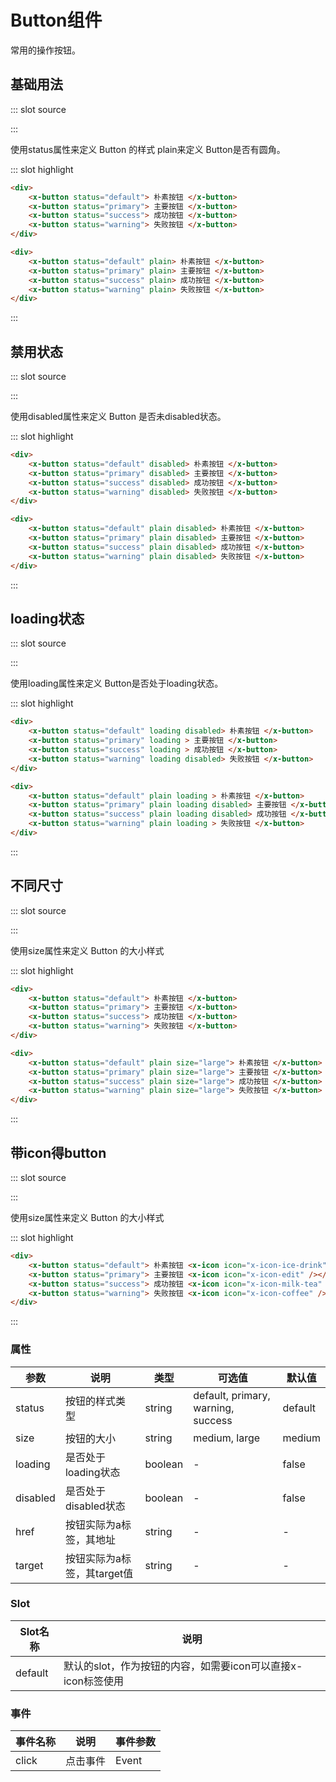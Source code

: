 
# Button组件
常用的操作按钮。
## 基础用法

<demo-block-demo-block>
::: slot source
<template>
    <!-- 状态按钮 -->
    <div>
        <x-button status="default"> 朴素按钮 </x-button>
        <x-button status="primary"> 主要按钮 </x-button>
        <x-button status="success"> 成功按钮 </x-button>
        <x-button status="warning"> 失败按钮 </x-button>
    </div>
    <!-- 带圆角按钮 -->
    <div class="mt15">
        <x-button status="default" plain> 朴素按钮 </x-button>
        <x-button status="primary" plain> 主要按钮 </x-button>
        <x-button status="success" plain> 成功按钮 </x-button>
        <x-button status="warning" plain> 失败按钮 </x-button>
    </div>
</template>

:::

使用status属性来定义 Button 的样式 plain来定义 Button是否有圆角。

::: slot highlight

```html
<div>
    <x-button status="default"> 朴素按钮 </x-button>
    <x-button status="primary"> 主要按钮 </x-button>
    <x-button status="success"> 成功按钮 </x-button>
    <x-button status="warning"> 失败按钮 </x-button>
</div>

<div>
    <x-button status="default" plain> 朴素按钮 </x-button>
    <x-button status="primary" plain> 主要按钮 </x-button>
    <x-button status="success" plain> 成功按钮 </x-button>
    <x-button status="warning" plain> 失败按钮 </x-button>
</div>
```
:::
</demo-block-demo-block>

## 禁用状态

<demo-block-demo-block>
::: slot source
<template>
    <!-- 状态按钮 -->
    <div>
        <x-button status="default" disabled> 朴素按钮 </x-button>
        <x-button status="primary" disabled> 主要按钮 </x-button>
        <x-button status="success" disabled> 成功按钮 </x-button>
        <x-button status="warning" disabled> 失败按钮 </x-button>
    </div>
    <!-- 带圆角按钮 -->
    <div class="mt15">
        <x-button status="default" plain disabled> 朴素按钮 </x-button>
        <x-button status="primary" plain disabled> 主要按钮 </x-button>
        <x-button status="success" plain disabled> 成功按钮 </x-button>
        <x-button status="warning" plain disabled> 失败按钮 </x-button>
    </div>
</template>

:::

使用disabled属性来定义 Button 是否未disabled状态。

::: slot highlight

```html
<div>
    <x-button status="default" disabled> 朴素按钮 </x-button>
    <x-button status="primary" disabled> 主要按钮 </x-button>
    <x-button status="success" disabled> 成功按钮 </x-button>
    <x-button status="warning" disabled> 失败按钮 </x-button>
</div>

<div>
    <x-button status="default" plain disabled> 朴素按钮 </x-button>
    <x-button status="primary" plain disabled> 主要按钮 </x-button>
    <x-button status="success" plain disabled> 成功按钮 </x-button>
    <x-button status="warning" plain disabled> 失败按钮 </x-button>
</div>
```
:::
</demo-block-demo-block>

## loading状态

<demo-block-demo-block>
::: slot source
<template>
    <!-- 状态按钮 -->
    <div>
        <x-button status="default" loading disabled> 朴素按钮 </x-button>
        <x-button status="primary" loading> 主要按钮 </x-button>
        <x-button status="success" loading> 成功按钮 </x-button>
        <x-button status="warning" loading disabled> 失败按钮 </x-button>
    </div>
    <!-- 带圆角按钮 -->
    <div class="mt15">
        <x-button status="default" plain loading> 朴素按钮 </x-button>
        <x-button status="primary" plain loading disabled> 主要按钮 </x-button>
        <x-button status="success" plain loading disabled> 成功按钮 </x-button>
        <x-button status="warning" plain loading> 失败按钮 </x-button>
    </div>
</template>

:::

使用loading属性来定义 Button是否处于loading状态。

::: slot highlight

```html
<div>
    <x-button status="default" loading disabled> 朴素按钮 </x-button>
    <x-button status="primary" loading > 主要按钮 </x-button>
    <x-button status="success" loading > 成功按钮 </x-button>
    <x-button status="warning" loading disabled> 失败按钮 </x-button>
</div>

<div>
    <x-button status="default" plain loading > 朴素按钮 </x-button>
    <x-button status="primary" plain loading disabled> 主要按钮 </x-button>
    <x-button status="success" plain loading disabled> 成功按钮 </x-button>
    <x-button status="warning" plain loading > 失败按钮 </x-button>
</div>
```
:::
</demo-block-demo-block>

## 不同尺寸

<demo-block-demo-block>
::: slot source
<template>
    <!-- 状态按钮 -->
    <div>
        <x-button status="default"> 朴素按钮 </x-button>
        <x-button status="primary"> 主要按钮 </x-button>
        <x-button status="success"> 成功按钮 </x-button>
        <x-button status="warning"> 失败按钮 </x-button>
    </div>
    <!-- 带圆角按钮 -->
    <div class="mt15">
        <x-button status="default" plain size="large"> 朴素按钮 </x-button>
        <x-button status="primary" plain size="large"> 主要按钮 </x-button>
        <x-button status="success" plain size="large"> 成功按钮 </x-button>
        <x-button status="warning" plain size="large"> 失败按钮 </x-button>
    </div>
</template>

:::

使用size属性来定义 Button 的大小样式

::: slot highlight

```html
<div>
    <x-button status="default"> 朴素按钮 </x-button>
    <x-button status="primary"> 主要按钮 </x-button>
    <x-button status="success"> 成功按钮 </x-button>
    <x-button status="warning"> 失败按钮 </x-button>
</div>

<div>
    <x-button status="default" plain size="large"> 朴素按钮 </x-button>
    <x-button status="primary" plain size="large"> 主要按钮 </x-button>
    <x-button status="success" plain size="large"> 成功按钮 </x-button>
    <x-button status="warning" plain size="large"> 失败按钮 </x-button>
</div>
```
:::
</demo-block-demo-block>

## 带icon得button
<demo-block-demo-block>
::: slot source
<template>
    <!-- 状态按钮 -->
    <div>
        <x-button status="default"> 
            朴素按钮
            <x-icon icon="x-icon-ice-drink" />
        </x-button>
        <x-button status="primary"> 
            主要按钮 
            <x-icon icon="x-icon-edit" />
        </x-button>
        <x-button status="success"> 
            成功按钮 
            <x-icon icon="x-icon-milk-tea" />
        </x-button>
        <x-button status="warning"> 
            失败按钮 
            <x-icon icon="x-icon-coffee" />
        </x-button>
    </div>
</template>

:::

使用size属性来定义 Button 的大小样式

::: slot highlight

```html
<div>
    <x-button status="default"> 朴素按钮 <x-icon icon="x-icon-ice-drink" /> </x-button>
    <x-button status="primary"> 主要按钮 <x-icon icon="x-icon-edit" /></x-button>
    <x-button status="success"> 成功按钮 <x-icon icon="x-icon-milk-tea" /></x-button>
    <x-button status="warning"> 失败按钮 <x-icon icon="x-icon-coffee" /></x-button>
</div>
```
:::
</demo-block-demo-block>

### 属性

| 参数      | 说明                             | 类型      | 可选值       | 默认值 |
| -------- | -------------------------------- | -------- | ----------- | ----- |
| status   | 按钮的样式类型 | string    | default, primary, warning, success | default |
| size     | 按钮的大小                        | string   | medium, large | medium |
| loading  | 是否处于loading状态    | boolean   | -           | false |
| disabled | 是否处于disabled状态   | boolean   | -           | false |
| href     | 按钮实际为a标签，其地址              | string   | -           | - |
| target   | 按钮实际为a标签，其target值         | string   | -           | - |
### Slot

| Slot名称  | 说明                             |
| -------- | -------------------------------- |
| default  | 默认的slot，作为按钮的内容，如需要icon可以直接x-icon标签使用 |


### 事件

| 事件名称  | 说明                              | 事件参数  |
| -------- | -------------------------------- | -------- |
| click    | 点击事件 | Event |


